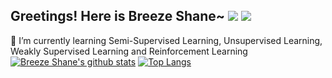 ## Greetings! Here is Breeze Shane~ ![](https://visitor-badge.glitch.me/badge?page_id=BreezeShane.readme) [![](https://img.shields.io/badge/Manjaro%20Linux-33aadd?style=flat-square&logo=manjaro&logoColor=ffffff)](https://www.archlinux.org/)

🌱 I’m currently learning Semi-Supervised Learning, Unsupervised Learning, Weakly Supervised Learning and Reinforcement Learning
[![Breeze Shane's github stats](https://github-readme-stats.vercel.app/api?username=BreezeShane&show_icons=true&theme=tokyonight)](https://github.com/anuraghazra/github-readme-stats)
[![Top Langs](https://github-readme-stats.vercel.app/api/top-langs/?username=BreezeShane&theme=tokyonight&hide=CMake,Makefile&layout=compact)](https://github.com/anuraghazra/github-readme-stats)

<!--
dark, radical, merko, gruvbox, tokyonight, onedark, cobalt, synthwave, highcontrast, dracula
**BreezeShane/BreezeShane** is a ✨ _special_ ✨ repository because its `README.md` (this file) appears on your GitHub profile.

Here are some ideas to get you started:

- 🔭 I’m currently working on ...
- 🌱 I’m currently learning ...
- 👯 I’m looking to collaborate on ...
- 🤔 I’m looking for help with ...
- 💬 Ask me about ...
- 📫 How to reach me: ...
- 😄 Pronouns: ...
- ⚡ Fun fact: ...
- [![](https://img.shields.io/badge/-C++-007396?style=flat-square&logo=C++&logoColor=ffffff)](https://reactjs.org/)
-->

